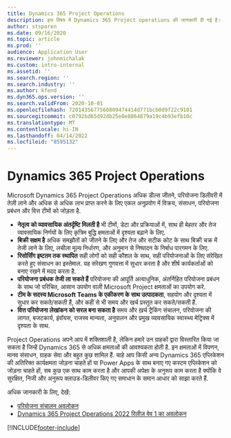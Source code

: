 ```yaml
---
title: Dynamics 365 Project Operations
description: इस विषय में Dynamics 365 Project operations की जानकारी दी गई है।
author: stsporen
ms.date: 09/16/2020
ms.topic: article
ms.prod: ''
audience: Application User
ms.reviewer: johnmichalak
ms.custom: intro-internal
ms.assetid: ''
ms.search.region: ''
ms.search.industry: ''
ms.author: kfend
ms.dyn365.ops.version: ''
ms.search.validFrom: 2020-10-01
ms.openlocfilehash: 7201435677560809474414d771bcb0d9f22c9101
ms.sourcegitcommit: c0792bd65d92db25e0e8864879a19c4b93efb10c
ms.translationtype: MT
ms.contentlocale: hi-IN
ms.lasthandoff: 04/14/2022
ms.locfileid: "8595132"
---
```

# <a name="dynamics-365-project-operations"></a>Dynamics 365 Project Operations

Microsoft Dynamics 365 Project Operations अधिक डील्स जीतने, परियोजना डिलीवरी में तेज़ी लाने और अधिक से अधिक लाभ प्राप्त करने के लिए एकल अनुप्रयोग में विक्रय, संसाधन, परियोजना प्रबंधन और वित्त टीमों को जोड़ता है.

-   **नेतृत्व को व्यावसायिक अंतर्दृष्टि मिलती है** भी टीमों, डेटा और प्रक्रियाओं में, साथ ही बेहतर और तेज व्यावसायिक निर्णयों के लिए कृत्रिम बुद्धि क्षमताओं में दृश्यता बढ़ाने के लिए.
-   **बिक्री सक्षम है** अधिक समझौतों को जीतने के लिए और तेज और सटीक कोट के साथ बिक्री चक्र में तेजी लाने के लिए, लचीला मूल्य निर्धारण, और अनुमान से निष्पादन के निर्बाध पारगमन के लिए.
-   **रिसोर्सिंग इष्टतम तक स्थापित** सही लोगों को सही कौशल के साथ, सही परियोजनाओं के लिए संरेखित करते हुए संसाधन का इस्तेमाल. यह संरेखण गुणवत्ता में सुधार करता है और शीर्ष कार्यकर्ताओं को बनाए रखने में मदद करता है.
-   **परियोजना प्रबंधक तेजी ला सकते हैं** परियोजना की आपूर्ति अत्याधुनिक, अंतर्निहित परियोजना प्रबंधन के साथ जो परिचित, आसान उपयोग वाली Microsoft Project क्षमताओं का उपयोग करे.
-   **टीम के सदस्य Microsoft Teams के एकीकरण के साथ उत्पादकता**, सहयोग और दृश्यता में सुधार कर सकते/सकती हैं, और कहीं से भी समय और खर्च प्रस्तुत कर सकते/सकती हैं.
-   **वित्त परियोजना लेखांकन को सरल बना सकता है** समय और ख़र्च ट्रैकिंग संचालन, परियोजना की लागत, बजटकार्य, इंवॉयस, राजस्व मान्यता, अनुपालन और प्रमुख व्यावसायिक स्वास्थ्य मेट्रिक्स में दृश्यता के साथ.

Project Operations अपने आप में शक्तिशाली है, लेकिन हमारे उन ग्राहकों द्वारा विस्तारित किया जा सकता है जिन्हें Dynamics 365 से अधिक क्षमताओं की आवश्यकता होती है. इन क्षमताओं में विपणन, मानव संसाधन, ग्राहक सेवा और बहुत कुछ शामिल हैं. चाहे आप किसी अन्य Dynamics 365 एप्लिकेशन की अतिरिक्त कार्यक्षमता जोड़ना चाहते हों या Power Apps के साथ बनाए गए कस्टम एप्लिकेशन को जोड़ना चाहते हों, सब कुछ एक साथ काम करता है और आपकी अपेक्षा के अनुरूप काम करता है क्योंकि वे सुरक्षित, निजी और अनुरूप क्लाउड-डिलीवर किए गए समाधान के समान आधार को साझा करते हैं.

अधिक जानकारी के लिए, देखें:

- [परियोजना संचालन अवलोकन](https://dynamics.microsoft.com/en-us/project-operations/overview/)
- [Dynamics 365 Project Operations 2022 रिलीज़ वेव 1 का अवलोकन](/dynamics365-release-plan/2022wave1/finance-operations/dynamics365-project-operations/)


[!INCLUDE[footer-include](includes/footer-banner.md)]
